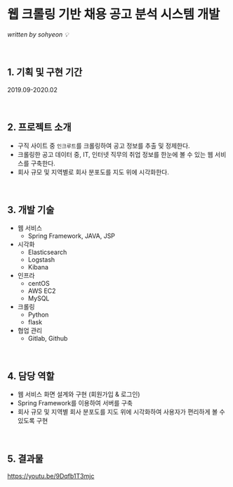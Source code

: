 # 웹 크롤링 기반 채용 공고 분석 시스템 개발
*written by sohyeon 💡*

<br>

## 1. 기획 및 구현 기간
2019.09-2020.02

<br>

## 2. 프로젝트 소개
* 구직 사이트 중 `인크루트`를 크롤링하여 공고 정보를 추출 및 정제한다.
* 크롤링한 공고 데이터 중, IT, 인터넷 직무의 취업 정보를 한눈에 볼 수 있는 웹 서비스를 구축한다.
* 회사 규모 및 지역별로 회사 분포도를 지도 위에 시각화한다.

<br>

## 3. 개발 기술
* 웹 서비스
  - Spring Framework, JAVA, JSP
* 시각화
  - Elasticsearch
  - Logstash
  - Kibana
* 인프라
  - centOS
  - AWS EC2
  - MySQL
* 크롤링
  - Python
  - flask
* 협업 관리
  - Gitlab, Github

<br>

## 4. 담당 역할
* 웹 서비스 화면 설계와 구현 (회원가입 & 로그인)
* Spring Framework를 이용하여 서버를 구축
* 회사 규모 및 지역별 회사 분포도를 지도 위에 시각화하여 사용자가 편리하게 볼 수 있도록 구현

<br>

## 5. 결과물
https://youtu.be/9Dqfb1T3mjc

<br>
